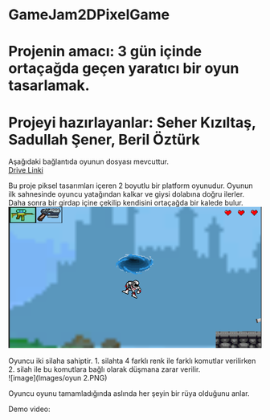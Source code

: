 # GameJam2DPixelGame
# Projenin amacı: 3 gün içinde ortaçağda geçen yaratıcı bir oyun tasarlamak.
# Projeyi hazırlayanlar: Seher Kızıltaş, Sadullah Şener, Beril Öztürk

Aşağıdaki bağlantıda oyunun dosyası mevcuttur.<br/>
[Drive Linki](https://drive.google.com/file/d/1MOZ3qksPNwYswUvNJ4f0vYDjbuax1Kl6/view?usp=drive_link)<br/>


Bu proje piksel tasarımları içeren 2 boyutlu bir platform oyunudur. Oyunun ilk sahnesinde oyuncu yatağından kalkar ve giysi dolabına doğru ilerler. Daha sonra bir girdap içine çekilip kendisini ortaçağda bir kalede bulur. 
![image](Images/oyun1.PNG)<br/>

Oyuncu iki silaha sahiptir. 1. silahta 4 farklı renk ile farklı komutlar verilirken 2. silah ile bu komutlara bağlı olarak düşmana zarar verilir.<br/>
![image](Images/oyun 2.PNG)<br/>

Oyuncu oyunu tamamladığında aslında her şeyin bir rüya olduğunu anlar.<br/>

Demo video:<br/>



